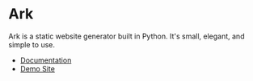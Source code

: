 # Ark

Ark is a static website generator built in Python. It's small, elegant, and simple to use.

* [Documentation](http://www.dmulholl.com/docs/ark/main/)
* [Demo Site](http://www.dmulholl.com/demos/ark/)

